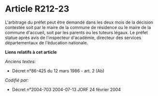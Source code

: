 # Article R212-23

L'arbitrage du préfet peut être demandé dans les deux mois de la décision contestée soit par le maire de la commune de
résidence ou le maire de la commune d'accueil, soit par les parents ou les tuteurs légaux. Le préfet statue après avis de
l'inspecteur d'académie, directeur des services départementaux de l'éducation nationale.

**Liens relatifs à cet article**

_Anciens textes_:

  - Décret n°86-425 du 12 mars 1986 - art. 2 (Ab)

_Codifié par_:

  - Décret n°2004-703 2004-07-13 JORF 24 février 2004
